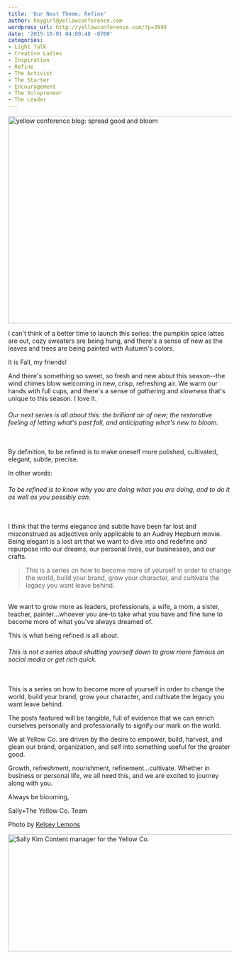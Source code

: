 ```yaml
---
title: 'Our Next Theme: Refine'
author: heygirl@yellowconference.com
wordpress_url: http://yellowconference.com/?p=3994
date: '2015-10-01 04:00:48 -0700'
categories:
- Light Talk
- Creative Ladies
- Inspiration
- Refine
- The Activist
- The Starter
- Encouragement
- The Solopreneur
- The Leader
---
```

<p><a href="http://yellowconference.com/wp-content/uploads/2015/09/kelseypicforrefine-copy.jpg"><img class="aligncenter size-full wp-image-3996" src="http://yellowconference.com/wp-content/uploads/2015/09/kelseypicforrefine-copy.jpg" alt="yellow conference blog: spread good and bloom" width="700" height="467" /></a></p>
<p>I can't think of a better time to launch this series: the pumpkin spice lattes are out, cozy sweaters are being hung, and there's a sense of new as the leaves and trees are being painted with Autumn's colors.</p>
<p>It is Fall, my friends!</p>
<p>And there's something so sweet, so fresh and new about this season--the wind chimes blow welcoming in new, crisp, refreshing air. We warm our hands with full cups, and there's a sense of <em>gathering</em>&nbsp;and <em>slowness&nbsp;</em>that's unique to this season. I love it.</p>
<h6>Our next series is all about this: the brilliant air of new; the restorative feeling of letting what's past fall, and anticipating what's new to bloom.</h6><br />
By definition, to be refined is to make oneself more polished, cultivated, elegant, subtle, precise.</p>
<p>In other words:</p>
<h6>To be refined is to know why you are doing what you are doing, and to do it as well as you possibly can.</h6><br />
I think that the terms&nbsp;elegance and subtle have been far lost and misconstrued as adjectives only applicable to an&nbsp;Audrey Hepburn movie. Being elegant is a lost art that we want to dive into and redefine and repurpose into our dreams, our personal lives, our businesses, and our crafts.</p>
<blockquote><p> This is a series on how to become more of yourself in order to change the world, build your brand, grow your character, and cultivate the legacy you want leave behind. </blockquote><br />
 We want to grow more as leaders, professionals, a wife, a mom, a sister, teacher, painter...whoever you are-to take what you have and fine tune to become more of what you've always dreamed of. </p>
<p> This is what being refined is all about.&nbsp; </p>
<h6>This is not a series about shutting yourself down to grow more famous on social media or get rich quick.</h6><br />
This is a series on how to become more of yourself in order to change the world, build your brand, grow your character, and cultivate the legacy you want leave behind.</p>
<p>The posts featured will be tangible, full of evidence that we can&nbsp;enrich ourselves personally and professionally to signify our mark on the world.</p>
<p>We at Yellow Co. are driven by the desire to&nbsp;empower, build, harvest, and glean our brand, organization, and self into something useful for the greater good.</p>
<p>Growth, refreshment, nourishment, refinement...cultivate. Whether in business or personal life, we all need this, and we are excited to journey along with you.</p>
<p>Always be blooming,</p>
<p>Sally+The Yellow Co. Team</p>
<p>Photo by <a href="http://sheinthemaking.blogspot.com/" target="_blank">Kelsey Lemons</a></p>
<p><a href="http://lettersfromamister.tumblr.com/" target="_blank"><img class="aligncenter size-full wp-image-3273" src="http://yellowconference.com/wp-content/uploads/2015/07/sallykim.jpg" alt="Sally Kim Content manager for the Yellow Co. " width="700" height="264" /></a></p>
